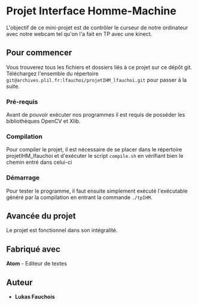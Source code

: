# Projet Interface Homme-Machine

L'objectif de ce mini-projet est de contrôler le curseur de notre ordinateur avec notre webcam tel qu'on l'a fait en TP avec une kinect.

## Pour commencer

Vous trouverez tous les fichiers et dossiers liés à ce projet sur ce dépôt git. Téléchargez l'ensemble du répertoire ``git@archives.plil.fr:lfauchoi/projetIHM_lfauchoi.git`` pour passer à la suite.

### Pré-requis

Avant de pouvoir exécuter nos programmes il est requis de posséder les bibliothèques OpenCV et Xlib.

### Compilation

Pour compiler le projet, il est nécessaire de se placer dans le répertoire projetIHM_lfauchoi et d'exécuter le script ``compile.sh`` en vérifiant bien le chemin entré dans celui-ci

### Démarrage

Pour tester le programme, il faut ensuite simplement exécuté l'exécutable généré par la compilation en entrant la commande ``./tpIHM``.

## Avancée du projet

Le projet est fonctionnel dans son intégralité.

## Fabriqué avec

**Atom** - Editeur de textes

## Auteur

* **Lukas Fauchois**
